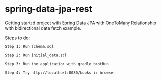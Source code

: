 # spring-data-jpa-rest

Getting started project with Spring Data JPA with OneToMany Relationship with bidirectional data fetch example.

Steps to do:

    Step 1: Run schema.sql
    
    Step 2: Run initial_data.sql 
    
    Step 3: Run the application with gradle bootRun
    
    Step 4: Try http://localhost:8080/books in browser